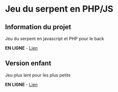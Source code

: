 # Jeu du serpent en PHP/JS

## Information du projet 

Jeu du serpent en javascript et PHP pour le back 

**EN LIGNE** - [Lien](http://jeu.monportfolioweb.com/)
  
## Version enfant 

Jeu plus lent pour les plus petits

**EN LIGNE** - [Lien](http://jeu-enfant.monportfolioweb.com/)
